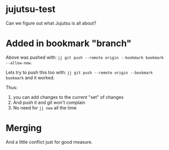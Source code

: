# jujutsu-test

Can we figure out what Jujutsu is all about?

# Added in bookmark "branch"

Above was pushed with: `jj git push --remote origin --bookmark bookmark --allow-new`.

Lets try to push this too with: `jj git push --remote origin --bookmark bookmark` and it worked.

Thus:

1. you can add changes to the current "set" of changes
2. And push it and git won't complain
3. No need for `jj new` all the time

# Merging

And a little conflict just for good measure.
